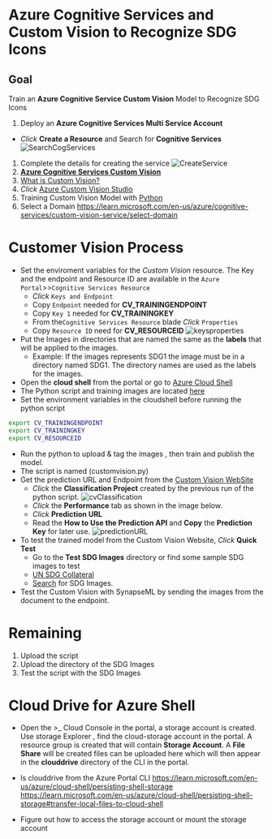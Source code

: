 # Azure Cognitive Services and Custom Vision to Recognize SDG Icons

## Goal


Train an **Azure Cognitive Service Custom Vision** Model to Recognize SDG Icons
1. Deploy an **Azure Cognitive Services Multi Service Account**
* *Click* **Create a Resource** and Search for **Cognitive Services**
![SearchCogServices](../images/customvision/marketplace_cv.jpg)
1. Complete the details for creating the service
![CreateService](../images/customvision/cv_createService.jpg)
1. [**Azure Cognitive Services Custom Vision**](https://learn.microsoft.com/en-us/azure/cognitive-services/custom-vision-service/)
1. [What is Custom Vision?](https://learn.microsoft.com/en-us/azure/cognitive-services/custom-vision-service/overview)
1. *Click* [Azure Custom Vision Studio](https://www.customvision.ai/projects) 
1. Training Custom Vision Model with [Python](https://learn.microsoft.com/en-us/azure/cognitive-services/custom-vision-service/quickstarts/image-classification?tabs=visual-studio&pivots=programming-language-python#upload-and-tag-images) 
1. Select a Domain https://learn.microsoft.com/en-us/azure/cognitive-services/custom-vision-service/select-domain
# Customer Vision Process
- Set the enviroment variables for the *Custom Vision* resource. The Key and the endpoint and Resource ID are available in the ```Azure Portal```>>```Cognitive Services Resource```
    - *Click* ```Keys and Endpoint```
    - Copy ```Endpoint``` needed for **CV_TRAININGENDPOINT**
    - Copy ```Key 1``` needed for **CV_TRAININGKEY**
    - From the```Cognitive Services Resource``` blade *Click* ```Properties```
    - Copy ```Resource ID``` need for **CV_RESOURCEID**
![keysproperties](../images/customvision/cv_keysproperties.jpg)
- Put the Images in directories that are named the same as the **labels** that will be applied to the images.
    - Example: If the images represents SDG1 the image must be in a directory named SDG1. The directory names are used as the labels for the images.
- Open the **cloud shell** from the portal or go to [Azure Cloud Shell](https://shell.azure.com)
- The Python script and training images are located [here](../code/customvision/)
- Set the environment variables in the cloudshell before running the python script

```bash
export CV_TRAININGENDPOINT
export CV_TRAININGKEY
export CV_RESOURCEID
```
- Run the python to upload & tag the images , then train and publish the model. 
- The script is named (customvision.py)
- Get the prediction URL and Endpoint from the [Custom Vision WebSite](https://www.customvision.ai/) 
    - *Click* the **Classification Project** created by the previous run of the python script.
    ![cvClassification](../images/customvision/cv_selectclassificationproject.jpg)
    - *Click* the **Performance** tab as shown in the image below.
    - *Click* **Prediction URL**
    - Read the **How to Use the Prediction API** and **Copy** the **Prediction Key** for later use. 
    ![predictionURL](../images/customvision/cv_predictionurl.jpg)
- To test the trained model from the  Custom Vision Website, *Click* **Quick Test**
    - Go to the **Test SDG Images** directory or find some sample SDG images to test
    - [UN SDG Collateral](https://www.un.org/sustainabledevelopment/news/communications-material/)
    - [Search](https://www.bing.com/images/search?q=us+sdg+images&form=HDRSC3&first=1) for SDG Images.
- Test the Custom Vision with SynapseML by sending the images from the document to the endpoint.

# Remaining 
1. Upload the script
1. Upload the directory of the SDG Images
1. Test the script with the SDG Images


# Cloud Drive for Azure Shell
- Open the >_ Cloud Console in the portal, a storage account is created.
Use storage Explorer , find the cloud-storage account in the portal. A resource group is created that will contain **Storage Account**. A **File Share** will be created files can be uploaded here which will then appear in the **clouddrive** directory of the CLI in the portal.

- ls clouddrive from the Azure Portal CLI
https://learn.microsoft.com/en-us/azure/cloud-shell/persisting-shell-storage
https://learn.microsoft.com/en-us/azure/cloud-shell/persisting-shell-storage#transfer-local-files-to-cloud-shell
- Figure out how to access the storage account or mount the storage account


